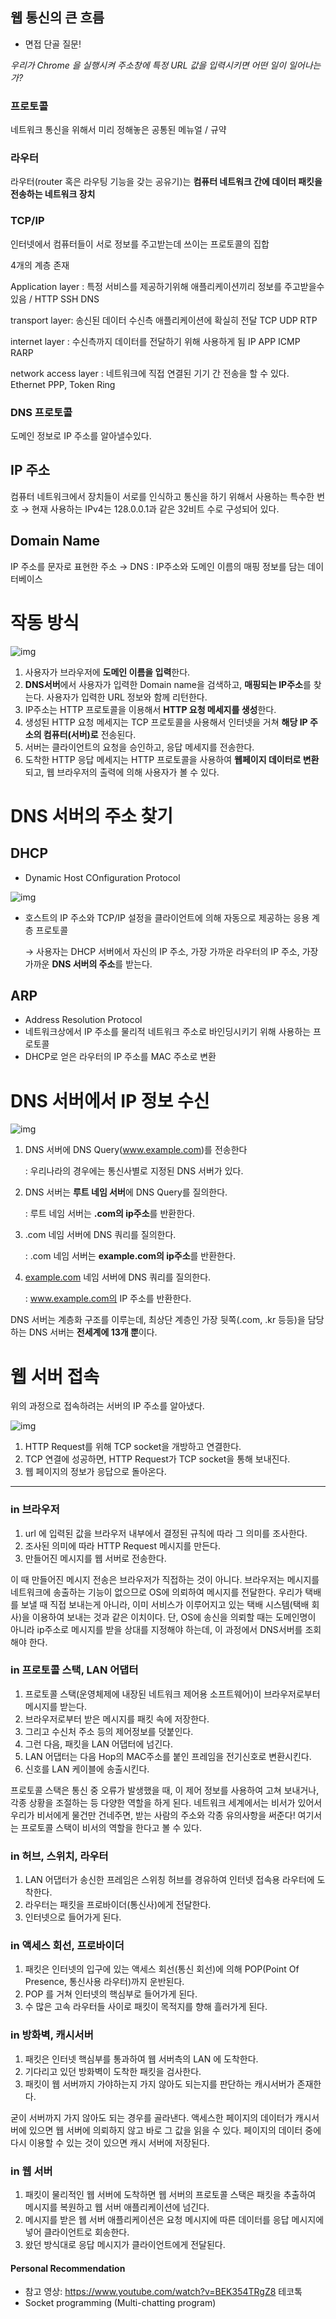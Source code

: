 ## 웹 통신의 큰 흐름

- 면접 단골 질문!

*우리가 Chrome 을 실행시켜 주소창에 특정 URL 값을 입력시키면 어떤 일이 일어나는가?*

### 프로토콜

네트워크 통신을 위해서 미리 정해놓은 공통된 메뉴얼 / 규약

### 라우터

라우터(router 혹은 라우팅 기능을 갖는 공유기)는 **컴퓨터 네트워크 간에 데이터 패킷을 전송하는 네트워크 장치**

### TCP/IP

인터넷에서 컴퓨터들이 서로 정보를 주고받는데 쓰이는 프로토콜의 집합

4개의 계층 존재

Application layer : 특정 서비스를 제공하기위해 애플리케이션끼리 정보를 주고받을수있음 / HTTP SSH DNS

transport layer: 송신된 데이터 수신측 애플리케이션에 확실히 전달 TCP UDP RTP 

internet layer : 수신측까지 데이터를 전달하기 위해 사용하게 됨 IP APP ICMP RARP

network access layer : 네트워크에 직접 연결된 기기 간 전송을 할 수 있다.  Ethernet PPP, Token Ring

### DNS 프로토콜

도메인 정보로 IP 주소를 알아낼수있다. 

## IP 주소

컴퓨터 네트워크에서 장치들이 서로를 인식하고 통신을 하기 위해서 사용하는 특수한 번호
→ 현재 사용하는 IPv4는 128.0.0.1과 같은 32비트 수로 구성되어 있다.

## Domain Name

IP 주소를 문자로 표현한 주소
→ DNS : IP주소와 도메인 이름의 매핑 정보를 담는 데이터베이스

# 작동 방식

![img](https://velog.velcdn.com/images%2Fwoo0_hooo%2Fpost%2Fe119383c-61cc-46d5-a85d-b27b65ddee1e%2FUntitled.png)

1. 사용자가 브라우저에 **도메인 이름을 입력**한다.
2. **DNS서버**에서 사용자가 입력한 Domain name을 검색하고, **매핑되는 IP주소**를 찾는다. 사용자가 입력한 URL 정보와 함께 리턴한다.
3. IP주소는 HTTP 프로토콜을 이용해서 **HTTP 요청 메세지를 생성**한다.
4. 생성된 HTTP 요청 메세지는 TCP 프로토콜을 사용해서 인터넷을 거쳐 **해당 IP 주소의 컴퓨터(서버)로** 전송된다.
5. 서버는 클라이언트의 요청을 승인하고, 응답 메세지를 전송한다.
6. 도착한 HTTP 응답 메세지는 HTTP 프로토콜을 사용하여 **웹페이지 데이터로 변환**되고, 웹 브라우저의 출력에 의해 사용자가 볼 수 있다.

# DNS 서버의 주소 찾기

## DHCP

- Dynamic Host COnfiguration Protocol

![img](https://velog.velcdn.com/images%2Fwoo0_hooo%2Fpost%2Fd5ff8273-2fa3-42ee-9158-e51139d93c53%2F2.png)

- 호스트의 IP 주소와 TCP/IP 설정을 클라이언트에 의해 자동으로 제공하는 응용 계층 프로토콜

  → 사용자는 DHCP 서버에서 자신의 IP 주소, 가장 가까운 라우터의 IP 주소, 가장 가까운 **DNS 서버의 주소**를 받는다.

## ARP

- Address Resolution Protocol
- 네트워크상에서 IP 주소를 물리적 네트워크 주소로 바인딩시키기 위해 사용하는 프로토콜
- DHCP로 얻은 라우터의 IP 주소를 MAC 주소로 변환

# DNS 서버에서 IP 정보 수신

![img](https://velog.velcdn.com/images%2Fwoo0_hooo%2Fpost%2F5ae6f285-3edd-4ed3-8bdf-7fdaaed19e2f%2F3.png)

1. DNS 서버에 DNS Query(www.example.com)를 전송한다

   : 우리나라의 경우에는 통신사별로 지정된 DNS 서버가 있다.

2. DNS 서버는 **루트 네임 서버**에 DNS Query를 질의한다.

   : 루트 네임 서버는 **.com의 ip주소**를 반환한다.

3. .com 네임 서버에 DNS 쿼리를 질의한다.

   : .com 네임 서버는 **example.com의 ip주소**를 반환한다.

4. [example.com](http://example.com/) 네임 서버에 DNS 쿼리를 질의한다.

   : www.example.com의 IP 주소를 반환한다.

DNS 서버는 계층화 구조를 이루는데, 최상단 계층인 가장 뒷쪽(.com, .kr 등등)을 담당하는 DNS 서버는 **전세계에 13개 뿐**이다.



# 웹 서버 접속

위의 과정으로 접속하려는 서버의 IP 주소를 알아냈다.



![img](https://velog.velcdn.com/images%2Fwoo0_hooo%2Fpost%2F0bb2fa41-4abc-44bd-96ac-06d7a4babf3d%2F4.png)

1. HTTP Request를 위해 TCP socket을 개방하고 연결한다.
2. TCP 연결에 성공하면, HTTP Request가 TCP socket을 통해 보내진다.
3. 웹 페이지의 정보가 응답으로 돌아온다.



-----



### in 브라우저

1. url 에 입력된 값을 브라우저 내부에서 결정된 규칙에 따라 그 의미를 조사한다.
2. 조사된 의미에 따라 HTTP Request 메시지를 만든다.
3. 만들어진 메시지를 웹 서버로 전송한다.

이 때 만들어진 메시지 전송은 브라우저가 직접하는 것이 아니다. 브라우저는 메시지를 네트워크에 송출하는 기능이 없으므로 OS에 의뢰하여 메시지를 전달한다. 우리가 택배를 보낼 때 직접 보내는게 아니라, 이미 서비스가 이루어지고 있는 택배 시스템(택배 회사)을 이용하여 보내는 것과 같은 이치이다. 단, OS에 송신을 의뢰할 때는 도메인명이 아니라 ip주소로 메시지를 받을 상대를 지정해야 하는데, 이 과정에서 DNS서버를 조회해야 한다.



### in 프로토콜 스택, LAN 어댑터

1. 프로토콜 스택(운영체제에 내장된 네트워크 제어용 소프트웨어)이 브라우저로부터 메시지를 받는다.
2. 브라우저로부터 받은 메시지를 패킷 속에 저장한다.
3. 그리고 수신처 주소 등의 제어정보를 덧붙인다.
4. 그런 다음, 패킷을 LAN 어댑터에 넘긴다.
5. LAN 어댑터는 다음 Hop의 MAC주소를 붙인 프레임을 전기신호로 변환시킨다.
6. 신호를 LAN 케이블에 송출시킨다.

프로토콜 스택은 통신 중 오류가 발생했을 때, 이 제어 정보를 사용하여 고쳐 보내거나, 각종 상황을 조절하는 등 다양한 역할을 하게 된다. 네트워크 세계에서는 비서가 있어서 우리가 비서에게 물건만 건네주면, 받는 사람의 주소와 각종 유의사항을 써준다! 여기서는 프로토콜 스택이 비서의 역할을 한다고 볼 수 있다.



### in 허브, 스위치, 라우터

1. LAN 어댑터가 송신한 프레임은 스위칭 허브를 경유하여 인터넷 접속용 라우터에 도착한다.
2. 라우터는 패킷을 프로바이더(통신사)에게 전달한다.
3. 인터넷으로 들어가게 된다.



### in 액세스 회선, 프로바이더

1. 패킷은 인터넷의 입구에 있는 액세스 회선(통신 회선)에 의해 POP(Point Of Presence, 통신사용 라우터)까지 운반된다.
2. POP 를 거쳐 인터넷의 핵심부로 들어가게 된다.
3. 수 많은 고속 라우터들 사이로 패킷이 목적지를 향해 흘러가게 된다.



### in 방화벽, 캐시서버

1. 패킷은 인터넷 핵심부를 통과하여 웹 서버측의 LAN 에 도착한다.
2. 기다리고 있던 방화벽이 도착한 패킷을 검사한다.
3. 패킷이 웹 서버까지 가야하는지 가지 않아도 되는지를 판단하는 캐시서버가 존재한다.

굳이 서버까지 가지 않아도 되는 경우를 골라낸다. 액세스한 페이지의 데이터가 캐시서버에 있으면 웹 서버에 의뢰하지 않고 바로 그 값을 읽을 수 있다. 페이지의 데이터 중에 다시 이용할 수 있는 것이 있으면 캐시 서버에 저장된다.



### in 웹 서버

1. 패킷이 물리적인 웹 서버에 도착하면 웹 서버의 프로토콜 스택은 패킷을 추출하여 메시지를 복원하고 웹 서버 애플리케이션에 넘긴다.
2. 메시지를 받은 웹 서버 애플리케이션은 요청 메시지에 따른 데이터를 응답 메시지에 넣어 클라이언트로 회송한다.
3. 왔던 방식대로 응답 메시지가 클라이언트에게 전달된다.



#### Personal Recommendation

- 참고 영상: https://www.youtube.com/watch?v=BEK354TRgZ8  테코톡
- Socket programming (Multi-chatting program)